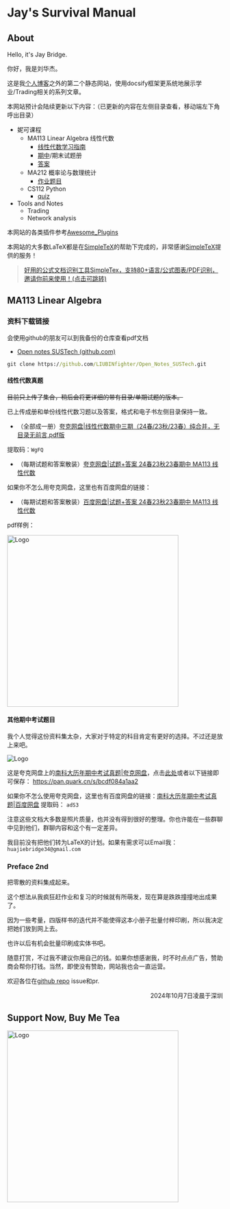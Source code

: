 
# Jay's Survival Manual

## About

Hello, it's Jay Bridge.

你好，我是刘华杰。

这是我[个人博客](https://liubinfighter.github.io/Blog/)之外的第二个静态网站，使用docsify框架更系统地展示学业/Trading相关的系列文章。

本网站预计会陆续更新以下内容：（已更新的内容在左侧目录查看，移动端左下角呼出目录）

- 妮可课程
  - MA113 Linear Algebra 线性代数
    - [线性代数学习指南](https://liubinfighter.github.io/Jay_Survival_Manual/#/doc/ma113/)
    - [期中](https://liubinfighter.github.io/Jay_Survival_Manual/#/doc/ma113/24_Spring_Midterm_en)/期末试题册
    - [答案](https://liubinfighter.github.io/Jay_Survival_Manual/#/doc/ma113/A_24_Spring_Midterm)
  - MA212 概率论与数理统计
    - [作业题目](https://liubinfighter.github.io/Jay_Survival_Manual/#/doc/ma212/)
  - CS112 Python
    - [quiz](https://liubinfighter.github.io/Jay_Survival_Manual/#/doc/cs112/quiz1)
- Tools and Notes
  - Trading
  - Network analysis

本网站的各类插件参考[Awesome_Plugins](https://docsify.js.org/#/awesome?id=plugins)

本网站的大多数LaTeX都是在[SimpleTeX](https://simpletex.cn/user/register?code=vrx6lzBo)的帮助下完成的，非常感谢[SimpleTeX](https://simpletex.cn/user/register?code=vrx6lzBo)提供的服务！

>[好用的公式文档识别工具SimpleTex，支持80+语言/公式图表/PDF识别，邀请你前来使用！(点击可跳转)](https://simpletex.cn/user/register?code=vrx6lzBo)

## MA113 Linear Algebra

### 资料下载链接

会使用github的朋友可以到我备份的仓库查看pdf文档

- [Open notes SUSTech (github.com)](https://github.com/LIUBINfighter/Open_Notes_SUSTech)

```cmd
git clone https://github.com/LIUBINfighter/Open_Notes_SUSTech.git
```

#### 线性代数真题

~~目前只上传了集合，稍后会将更详细的带有目录/单期试题的版本。~~

已上传成册和单份线性代数习题以及答案，格式和电子书左侧目录保持一致。

- （全部成一册）[夸克网盘|线性代数期中三期（24春/23秋/23春）纯合并，无目录无前言,pdf版](https://pan.quark.cn/s/70ca7b0d2eaf)

提取码：`WgFQ`

- （每期试题和答案散装）[夸克网盘|试题+答案 24春23秋23春期中 MA113 线性代数](https://pan.quark.cn/s/6549c57437bd)

如果你不怎么用夸克网盘，这里也有百度网盘的链接：

- （每期试题和答案散装）[百度网盘|试题+答案 24春23秋23春期中 MA113 线性代数](https://pan.baidu.com/s/1NQuxwUpdeWrjHXocDJB2eg?pwd=adS3)

pdf样例：

<img alt="Logo" src="res\img\线性代数答案样例.png" height="400px">

#### 其他期中考试题目

我个人觉得这份资料集太杂，大家对于特定的科目肯定有更好的选择。不过还是放上来吧。

<img alt="Logo" src="res\img\南科大期中考试资料.png" height=auto>

<!-- <img alt="Logo" src="res\img\南科大期中考试资料.png" height="240px"> -->

这是夸克网盘上的[南科大历年期中考试真题|夸克网盘](https://pan.quark.cn/s/bcdf084a1aa2)，点击[此处](https://pan.quark.cn/s/bcdf084a1aa2)或者以下链接即可保存： https://pan.quark.cn/s/bcdf084a1aa2

如果你不怎么使用夸克网盘，这里也有百度网盘的链接：[南科大历年期中考试真题|百度网盘](https://pan.baidu.com/s/1SdgzsWYTWvbwxDLdze8P_w?pwd=adS3)     提取码：  `adS3`

注意这些文档大多数是照片质量，也并没有得到很好的整理。你也许能在一些群聊中见到他们，群聊内容和这个有一定差异。

我目前没有把他们转为LaTeX的计划。如果有需求可以Email我： `huajiebridge34@gmail.com`

### Preface 2nd

把零散的资料集成起来。

这个想法从我疯狂赶作业和复习的时候就有所萌发，现在算是跌跌撞撞地出成果了。

因为一些考量，四版样书的迭代并不能使得这本小册子批量付梓印刷，所以我决定把她们放到网上去。

也许以后有机会批量印刷成实体书吧。

随意打赏，不过我不建议你用自己的钱。如果你想感谢我，时不时点点广告，赞助商会帮你打钱。当然，即使没有赞助，网站我也会一直运营。

欢迎各位在[github repo](https://github.com/LIUBINfighter/Jay_Survival_Manual) issue和pr.

<div style="text-align: right;">2024年10月7日凌晨于深圳</div>

<!-- ### Preface 1st

>按：这是以前印刷样书测试的前言。针对obsidian markddown导出pdf进行了优化。你应该可以在卷饼群看到我专门留空方便书写的pdf.

你好，感谢你打开这本小册子。我是这个项目的负责人刘华杰。这篇文章其实是用作样书检查的测试，不过难得有心情写作，决心多写几句。

昏天黑地总算把第一个完整的全书pdf赶出来了，真是谢天谢地谢舍友。这一个月来对着各类源文件扣LaTeX和CSS眼都花了。

青柑普洱真不错，我要买一箱。但是没白花蛇草水好喝。

很多事情没有我们想象中的困难，做就对了。

你也许会喜欢我刻意放大的字体和大题留空的设计。Use them wisely.

要是真能印刷，不知道有多少人愿意付工本费。

不过你都看到这里了，我猜测之后还会有一篇线性代数学习指南。
 
<div style="text-align: right;">2024年9月16日凌晨于深圳</div> -->

## Support Now, Buy Me Tea

<img alt="Logo" src="res\img\support.png" height="400px">
